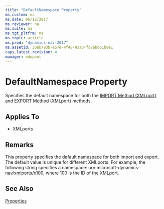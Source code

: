```yaml
---
title: "DefaultNamespace Property"
ms.custom: na
ms.date: 06/12/2017
ms.reviewer: na
ms.suite: na
ms.tgt_pltfrm: na
ms.topic: article
ms.prod: "dynamics-nav-2017"
ms.assetid: 30ab793b-e57e-4f48-93a3-fb7abd61b9e1
caps.latest.revision: 4
manager: edupont
---
```

# DefaultNamespace Property
Specifies the default namespace for both the [IMPORT Method \(XMLport\)](../methods/devenv-IMPORT-Method-XMLport.md) and [EXPORT Method \(XMLport\)](../methods/devenv-EXPORT-Method-XMLport.md) methods.  
  
## Applies To  
  
-   XMLports  
  
## Remarks  
 This property specifies the default namespace for both import and export. The default value is unique for different XMLports. For example, the following string specifies a namespace: urn:microsoft-dynamics-nav/xmlports/x100, where 100 is the ID of the XMLport.  
  
## See Also  
 [Properties](devenv-properties.md)